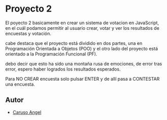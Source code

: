 
# Proyecto 2 

El poyecto 2 basicamente en crear un sistema de votacion en JavaScript, en el cuál podamos permitir al usuario crear, votar y ver los resultados de encuestas y votación.

cabe destaca que el proyecto está dividido en dos partes, una en Programación Orientada a Objetos (POO) y el otro lado del proyecto está orientado a la Programación Funcional (PF).

debo decir que esto ha sido una montaña rusa de emociones, de error tras error, espero haber logrados los resultados esperados.

Para NO CREAR encuesta solo pulsar ENTER y de allí pasa a CONTESTAR una encuesta. 



## Autor

- [Caruso Angel](https://github.com/CarusoAngel)

